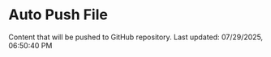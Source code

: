 # Auto Push File

Content that will be pushed to GitHub repository.
Last updated: 07/29/2025, 06:50:40 PM